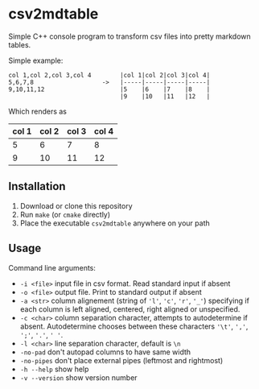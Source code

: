 # csv2mdtable

Simple C++ console program to transform csv files into pretty markdown tables.

Simple example:
```
col 1,col 2,col 3,col 4        |col 1|col 2|col 3|col 4|
5,6,7,8                   ->   |-----|-----|-----|-----|
9,10,11,12                     |5    |6    |7    |8    |
                               |9    |10   |11   |12   |
```
Which renders as

|col 1|col 2|col 3|col 4|
|-----|-----|-----|-----|
|5    |6    |7    |8    |
|9    |10   |11   |12   |



## Installation

1. Download or clone this repository
2. Run `make` (or `cmake` directly)
3. Place the executable `csv2mdtable` anywhere on your path

## Usage

Command line arguments:

- `-i <file>` input file in csv format. Read standard input if absent
- `-o <file>` output file. Print to standard output if absent
- `-a <str>` column alignement (string of `'l'`, `'c'`, `'r'`, `'_'`) specifying if each column is left aligned, centered, right aligned or unspecified.
- `-c <char>` column separation character, attempts to autodetermine if absent.
  Autodetermine chooses between these characters `'\t'`, `','`, `';'`, `'.'`, `' '`. 
- `-l <char>` line separation character, default is `\n`
- `-no-pad` don't autopad columns to have same width
- `-no-pipes` don't place external pipes (leftmost and rightmost)
- `-h --help` show help
- `-v --version` show version number
